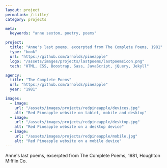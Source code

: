 ```yaml
---
layout: project
permalink: /:title/
category: projects

meta:
  keywords: "anne sexton, poetry, poems"

project:
  title: "Anne's last poems, excerpted from The Complete Poems, 1981"
  type: "book"
  url: "https://github.com/arnolds/pineapple"
  logo: "/assets/images/projects/lastpoems/lastpoemsicon.png"
  tech: "HTML, CSS, Boostrap, Sass, JavaScript, jQuery, Jekyll"

agency:
  title: "The Complete Poems"
  url: "https://github.com/arnolds/pineapple"
  year: "1981"

images:
  - image:
    url: "/assets/images/projects/redpineapple/devices.jpg"
    alt: "Red Pineapple website on tablet, mobile and desktop"
  - image:
    url: "/assets/images/projects/redpineapple/desktop.jpg"
    alt: "Red Pineapple website on a desktop device"
  - image:
    url: "/assets/images/projects/redpineapple/mobile.jpg"
    alt: "Red Pineapple website on a mobile device"
---
```

<p>Anne's last poems, excerpted from The Complete Poems, 1981, Houghton Mifflin Co.</p>

